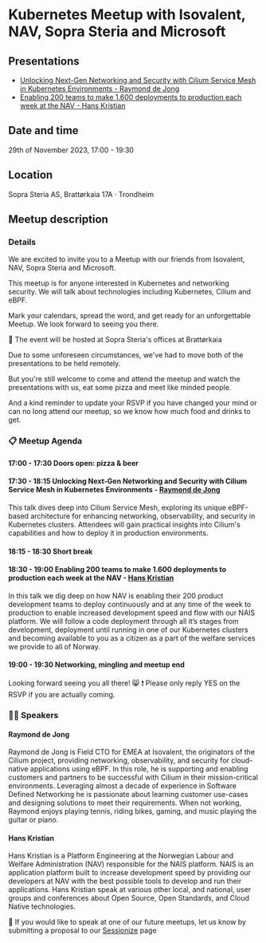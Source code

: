 # Kubernetes Meetup with Isovalent, NAV, Sopra Steria and Microsoft

## Presentations

- [Unlocking Next-Gen Networking and Security with Cilium Service Mesh in Kubernetes Environments - Raymond de Jong](./Cloud-Native-Meetup-Oslo--Trondheim-Cilium-Service-Mesh.pdf)
- [Enabling 200 teams to make 1.600 deployments to production each week at the NAV - Hans Kristian](./NAIS-from-Localhost-to-Prod.pdf)

## Date and time

29th of November 2023, 17:00 - 19:30

## Location

Sopra Steria AS, Brattørkaia 17A · Trondheim

## Meetup description

### Details

We are excited to invite you to a Meetup with our friends from Isovalent, NAV, Sopra Steria and Microsoft.

This meetup is for anyone interested in Kubernetes and networking security. We will talk about technologies including Kubernetes, Cilium and eBPF.

Mark your calendars, spread the word, and get ready for an unforgettable Meetup. We look forward to seeing you there.

📍 The event will be hosted at Sopra Steria's offices at Brattørkaia

Due to some unforeseen circumstances, we've had to move both of the presentations to be held remotely.

But you're still welcome to come and attend the meetup and watch the presentations with us, eat some pizza and meet like minded people.

And a kind reminder to update your RSVP if you have changed your mind or can no long attend our meetup, so we know how much food and drinks to get.

### 📋 Meetup Agenda

#### 17:00 - 17:30 Doors open: pizza & beer

#### 17:30 - 18:15 Unlocking Next-Gen Networking and Security with Cilium Service Mesh in Kubernetes Environments - [Raymond de Jong](https://www.linkedin.com/in/dejongraymond/)

This talk dives deep into Cilium Service Mesh, exploring its unique eBPF-based architecture for enhancing networking, observability, and security in Kubernetes clusters. Attendees will gain practical insights into Cilium's capabilities and how to deploy it in production environments.

#### 18:15 - 18:30 Short break

#### 18:30 - 19:00 Enabling 200 teams to make 1.600 deployments to production each week at the NAV - [Hans Kristian](https://www.linkedin.com/in/hansflaatten/)

In this talk we dig deep on how NAV is enabling their 200 product development teams to deploy continuously and at any time of the week to production to enable increased development speed and flow with our NAIS platform.
We will follow a code deployment through all it’s stages from development, deployment until running in one of our Kubernetes clusters and becoming available to you as a citizen as a part of the welfare services we provide to all of Norway.

#### 19:00 - 19:30 Networking, mingling and meetup end

Looking forward seeing you all there! 😸
❗️ Please only reply YES on the RSVP if you are actually coming.

### 🧑‍💼 Speakers

#### Raymond de Jong

Raymond de Jong is Field CTO for EMEA at Isovalent, the originators of the Cilium project, providing networking, observability, and security for cloud-native applications using eBPF. In this role, he is supporting and enabling customers and partners to be successful with Cilium in their mission-critical environments. Leveraging almost a decade of experience in Software Defined Networking he is passionate about learning customer use-cases and designing solutions to meet their requirements. When not working, Raymond enjoys playing tennis, riding bikes, gaming, and music playing the guitar or piano.

#### Hans Kristian

Hans Kristian is a Platform Engineering at the Norwegian Labour and Welfare Administration (NAV) responsible for the NAIS platform. NAIS is an application platform built to increase development speed by providing our developers at NAV with the best possible tools to develop and run their applications. Hans Kristian speak at various other local, and national, user groups and conferences about Open Source, Open Standards, and Cloud Native technologies.

📢 If you would like to speak at one of our future meetups, let us know by submitting a proposal to our [Sessionize](https://sessionize.com/cncf-trondheim/) page
